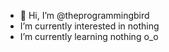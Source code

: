 - 👋 Hi, I’m @theprogrammingbird
-  I’m currently interested in nothing 
-  I’m currently learning nothing o_o

<!---
theprogrammingbird/theprogrammingbird is a ✨ special ✨ repository because its `README.md` (this file) appears on your GitHub profile.
You can click the Preview link to take a look at your changes.
--->
